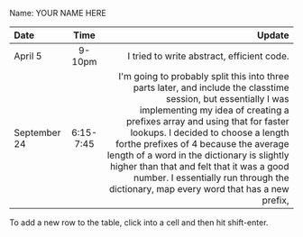 Name: YOUR NAME HERE

| Date         |   Time    |                                                                                                                                                                                                                                                                                                                                                                                                                                                           Update |
|:-------------|:---------:|-----------------------------------------------------------------------------------------------------------------------------------------------------------------------------------------------------------------------------------------------------------------------------------------------------------------------------------------------------------------------------------------------------------------------------------------------------------------:|
| April 5      |  9-10pm   |                                                                                                                                                                                                                                                                                                                                                                                                                       I tried to write abstract, efficient code. |
| September 24 | 6:15-7:45 | I'm going to probably split this into three parts later, and include the classtime session, but essentially I was implementing my idea of creating a prefixes array and using that for faster lookups. I decided to choose a length forthe prefixes of 4 because the average length of a word in the dictionary is slightly higher than that and felt that it was a good number. I essentially run through the dictionary, map every word that has a new prefix, |


To add a new row to the table, click into a cell and then hit shift-enter.